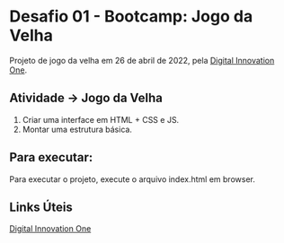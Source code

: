 # Desafio 01 - Bootcamp: Jogo da Velha

Projeto de jogo da velha em 26 de abril de 2022, pela [Digital Innovation One](https://digitalinnovation.one/).

## Atividade -> Jogo da Velha

1. Criar uma interface em HTML + CSS e JS.
2. Montar uma estrutura básica.

## Para executar:

Para executar o projeto, execute o arquivo index.html em browser.

## Links Úteis

[Digital Innovation One](https://digitalinnovation.one/)
